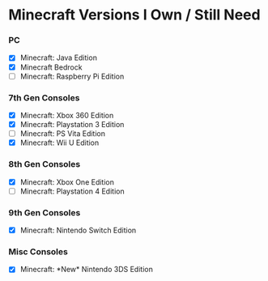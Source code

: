 # Minecraft Versions I Own / Still Need
### PC
- [x] Minecraft: Java Edition
- [x] Minecraft Bedrock
- [ ] Minecraft: Raspberry Pi Edition 
### 7th Gen Consoles
- [x] Minecraft: Xbox 360 Edition
- [x] Minecraft: Playstation 3 Edition
- [ ] Minecraft: PS Vita Edition
- [x] Minecraft: Wii U Edition
### 8th Gen Consoles
- [x] Minecraft: Xbox One Edition
- [ ] Minecraft: Playstation 4 Edition
### 9th Gen Consoles
- [x] Minecraft: Nintendo Switch Edition
### Misc Consoles
- [x] Minecraft: \*New* Nintendo 3DS Edition      









